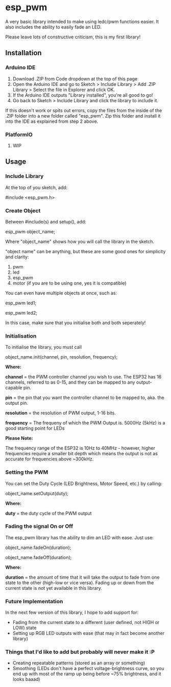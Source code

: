 # esp_pwm
A very basic library intended to make using ledc/pwm functions easier.
It also includes the ability to easily fade an LED.

Please leave lots of constructive criticism, this is my first library!

## Installation
### Arduino IDE
1. Download .ZIP from Code dropdown at the top of this page
2. Open the Arduino IDE and go to Sketch > Include Library > Add .ZIP Library > Select the file in Explorer and click OK.
3. If the Arduino IDE outputs "Library installed", you're all good to go!
4. Go back to Sketch > Include Library and click the library to include it.

If this doesn't work or spits out errors, copy the files from the inside of the .ZIP folder into a new folder called "esp_pwm". Zip this folder and install it into the IDE as explained from step 2 above.

### PlatformIO
1. WIP


## Usage
### Include Library
At the top of you sketch, add:

#include <esp_pwm.h>

### Create Object
Between #include(s) and setup(), add:

esp_pwm object_name;

Where "object_name" shows how you will call the library in the sketch.

"object name" can be anything, but these are some good ones for simplicity and clarity:
1. pwm
2. led
3. esp_pwm
4. motor (if you are to be using one, yes it is compatible)

You can even have multiple objects at once, such as:

esp_pwm led1;

esp_pwm led2;

In this case, make sure that you initialise both and both seperately!

### Initialisation
To initialise the library, you must call

object_name.init(channel, pin, resolution, frequency);

__Where:__

__channel__ = the PWM controller channel you wish to use. The ESP32 has 16 channels, referred to as 0-15, and they can be mapped to any output-capable pin.

__pin__ = the pin that you want the controller channel to be mapped to, aka. the output pin.

__resolution__ = the resolution of PWM output, 1-16 bits.

__frequency__ = The frequeny of which the PWM Output is. 5000Hz (5kHz) is a good starting point for LEDs

__Please Note:__

The frequency range of the ESP32 is 10Hz to 40MHz - however, higher frequencies require a smaller bit depth which means the output is not as accurate for frequencies above ~300kHz.

### Setting the PWM
You can set the Duty Cycle (LED Brightness, Motor Speed, etc.) by calling:

object_name.setOutput(duty);

__Where:__

__duty__ = the duty cycle of the PWM output

### Fading the signal On or Off
The esp_pwm library has the ability to dim an LED with ease. Just use:

object_name.fadeOn(duration);

object_name.fadeOff(duration);

__Where:__

__duration__ = the amount of time that it will take the output to fade from one state to the other (high-low or vice versa). Fading up or down from the current state is not yet available in this library.

### Future Implementation
In the next few version of this library, I hope to add support for:
- Fading from the current state to a different (user defined, not HIGH or LOW) state
- Setting up RGB LED outputs with ease (that may in fact become another library)

### Things that I'd like to add but probably will never make it :P
- Creating repeatable patterns (stored as an array or something)
- Smoothing (LEDs don't have a perfect voltage-brightness curve, so you end up with most of the ramp up being before ~75% brightness, and it looks baaad)

